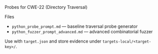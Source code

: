 Probes for CWE-22 (Directory Traversal)

Files
- `python_probe_prompt.md` — baseline traversal probe generator
- `python_fuzzer_prompt_advanced.md` — advanced combinatorial fuzzer

Use with `target.json` and store evidence under `targets-local/<target-key>/`.

